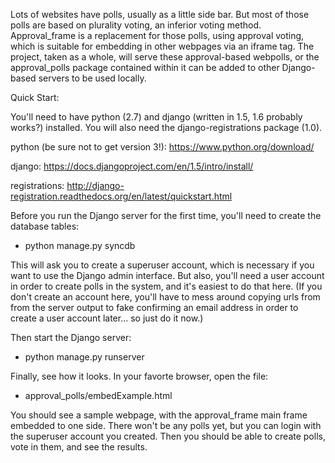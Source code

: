 Lots of websites have polls, usually as a little side bar. But most of those polls are based on plurality voting, an inferior voting method. Approval_frame is a replacement for those polls, using approval voting, which is suitable for embedding in other webpages via an iframe tag. The project, taken as a whole, will serve these approval-based webpolls, or the approval_polls package contained within it can be added to other Django-based servers to be used locally.

Quick Start:

You'll need to have python (2.7) and django (written in 1.5, 1.6 probably works?) installed. You will also need the django-registrations package (1.0).

python (be sure not to get version 3!): https://www.python.org/download/

django: https://docs.djangoproject.com/en/1.5/intro/install/

registrations: http://django-registration.readthedocs.org/en/latest/quickstart.html

Before you run the Django server for the first time, you'll need to create the database tables:

* python manage.py syncdb

This will ask you to create a superuser account, which is necessary if you want to use the Django admin interface. But also, you'll need a user account in order to create polls in the system, and it's easiest to do that here. (If you don't create an account here, you'll have to mess around copying urls from from the server output to fake confirming an email address in order to create a user account later... so just do it now.)

Then start the Django server:

* python manage.py runserver

Finally, see how it looks. In your favorte browser, open the file:

* approval_polls/embedExample.html

You should see a sample webpage, with the approval_frame main frame embedded to one side. There won't be any polls yet, but you can login with the superuser account you created. Then you should be able to create polls, vote in them, and see the results.
